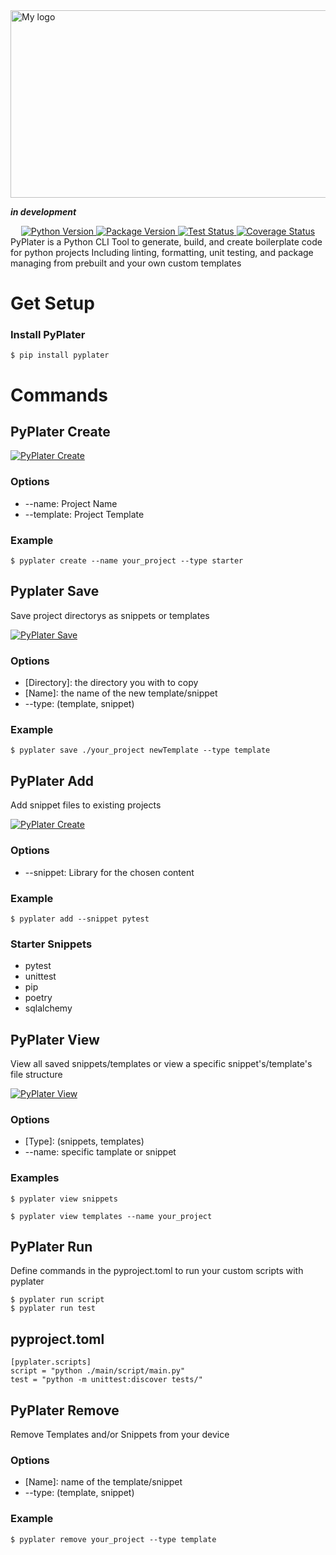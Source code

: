 <div style="display: flex; justify-content: center; align-items: center; gap: 1rem;">
<img src="https://davidrr-f.github.io/codepen-hosted-assets/pyplater-banner.svg" alt="My logo" width="900" height="300">
</div>

**_in development_**

<div align="center">
  <a href="link-to-your-repository">
    <img src="https://img.shields.io/badge/Python-v3.8.1%2B-brightgreen" alt="Python Version">
  </a>
  <a href="link-to-your-repository">
    <img src="https://img.shields.io/badge/Version-${{ steps.version.outputs.version }}-blue" alt="Package Version">
  </a>
  <a href="link-to-your-workflow">
    <img src="https://img.shields.io/github/workflow/status/DavidRR-F/pyplater/ci?label=Test%20Status" alt="Test Status">
  </a>
  <a href="link-to-coverage-report">
    <img src="https://img.shields.io/badge/Coverage-${{ env.CODE_COVERAGE }}%25-brightgreen" alt="Coverage Status">
  </a>
</div>
PyPlater is a Python CLI Tool to generate, build, and create boilerplate code for python projects Including linting, formatting, unit testing, and package managing from prebuilt and your own custom templates

# Get Setup

### Install PyPlater

```
$ pip install pyplater
```

# Commands

## PyPlater Create

[![PyPlater Create](https://davidrr-f.github.io/codepen-hosted-assets/pyplater/create.gif)](https://davidrr-f.github.io/codepen-hosted-assets/pyplater/create.gif)

### Options

- --name: Project Name
- --template: Project Template

### Example

```
$ pyplater create --name your_project --type starter
```

## Pyplater Save

Save project directorys as snippets or templates

[![PyPlater Save](https://davidrr-f.github.io/codepen-hosted-assets/pyplater/save.gif)](https://davidrr-f.github.io/codepen-hosted-assets/pyplater/save.gif)

### Options

- [Directory]: the directory you with to copy
- [Name]: the name of the new template/snippet
- --type: (template, snippet)

### Example

```
$ pyplater save ./your_project newTemplate --type template
```

## PyPlater Add

Add snippet files to existing projects

[![PyPlater Create](https://davidrr-f.github.io/codepen-hosted-assets/pyplater/add.gif)](https://davidrr-f.github.io/codepen-hosted-assets/pyplater/add.gif)

### Options

- --snippet: Library for the chosen content

### Example

```
$ pyplater add --snippet pytest
```

### Starter Snippets

- pytest
- unittest
- pip
- poetry
- sqlalchemy

## PyPlater View

View all saved snippets/templates or view a specific snippet's/template's file structure

[![PyPlater View](https://davidrr-f.github.io/codepen-hosted-assets/pyplater/view.gif)](https://davidrr-f.github.io/codepen-hosted-assets/pyplater/view.gif)

### Options

- [Type]: (snippets, templates)
- --name: specific tamplate or snippet

### Examples

```
$ pyplater view snippets

$ pyplater view templates --name your_project
```

## PyPlater Run

Define commands in the pyproject.toml to run your custom scripts with pyplater

```
$ pyplater run script
$ pyplater run test
```

## pyproject.toml

```
[pyplater.scripts]
script = "python ./main/script/main.py"
test = "python -m unittest:discover tests/"
```

## PyPlater Remove

Remove Templates and/or Snippets from your device

### Options

- [Name]: name of the template/snippet
- --type: (template, snippet)

### Example

```
$ pyplater remove your_project --type template
```
